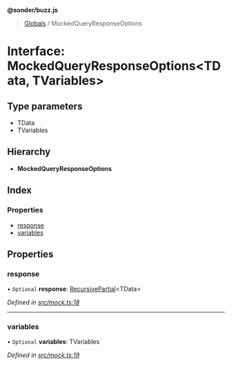 **@sonder/buzz.js**

> [Globals](../README.md) / MockedQueryResponseOptions

# Interface: MockedQueryResponseOptions\<**TData, TVariables**>

## Type parameters

- TData
- TVariables

## Hierarchy

- **MockedQueryResponseOptions**

## Index

### Properties

- [response](mockedqueryresponseoptions.md#response)
- [variables](mockedqueryresponseoptions.md#variables)

## Properties

### response

• `Optional` **response**: [RecursivePartial](../README.md#recursivepartial)\<TData>

_Defined in [src/mock.ts:18](https://github.com/Flatbook/buzz.js/blob/2274f18/src/mock.ts#L18)_

---

### variables

• `Optional` **variables**: TVariables

_Defined in [src/mock.ts:19](https://github.com/Flatbook/buzz.js/blob/2274f18/src/mock.ts#L19)_
